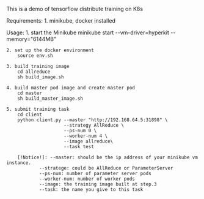 This is a demo of tensorflow distribute training on K8s

Requirements:
    1. minikube, docker installed

Usage:
    1. start the Minikube
        minikube start --vm-driver=hyperkit --memory="6144MB"

    2. set up the docker environment
        source env.sh

    3. build training image
        cd allreduce
        sh build_image.sh

    4. build master pod image and create master pod
        cd master
        sh build_master_image.sh

    5. submit training task
        cd client
        python client.py --master "http://192.168.64.5:31898" \
                         --strategy AllReduce \
                         --ps-num 0 \
                         --worker-num 4 \
                         --image allreduce\
                         --task test
                         
        [!Notice!]: --master: should be the ip address of your minikube vm instance.
                --stratege: could be AllReduce or ParameterServer
                --ps-num: number of parameter server pods
                --worker-num: number of worker pods
                --image: the training image built at step.3
                --task: the name you give to this task